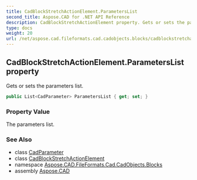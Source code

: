 ```yaml
---
title: CadBlockStretchActionElement.ParametersList
second_title: Aspose.CAD for .NET API Reference
description: CadBlockStretchActionElement property. Gets or sets the parameters list
type: docs
weight: 20
url: /net/aspose.cad.fileformats.cad.cadobjects.blocks/cadblockstretchactionelement/parameterslist/
---
```

## CadBlockStretchActionElement.ParametersList property

Gets or sets the parameters list.

```csharp
public List<CadParameter> ParametersList { get; set; }
```

### Property Value

The parameters list.

### See Also

* class [CadParameter](../../../aspose.cad.fileformats.cad.cadparameters/cadparameter/)
* class [CadBlockStretchActionElement](../)
* namespace [Aspose.CAD.FileFormats.Cad.CadObjects.Blocks](../../cadblockstretchactionelement/)
* assembly [Aspose.CAD](../../../)


